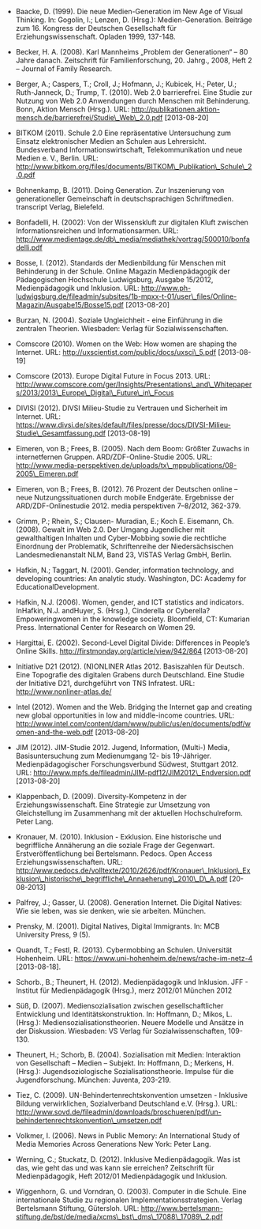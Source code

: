 <!-- filename: 99_Literatur.md -->
<!-- title: Literatur -->

- Baacke, D. (1999). Die neue Medien-Generation im New Age of Visual Thinking. In: Gogolin, I.; Lenzen, D. (Hrsg.): Medien-Generation. Beiträge zum 16. Kongress der Deutschen Gesellschaft für Erziehungswissenschaft. Opladen 1999, 137-148.

- Becker, H. A. (2008). Karl Mannheims „Problem der Generationen“ – 80 Jahre danach. Zeitschrift für Familienforschung, 20. Jahrg., 2008, Heft 2 – Journal of Family Research.

- Berger, A.; Caspers, T.; Croll, J.; Hofmann, J.; Kubicek, H.; Peter, U.; Ruth-Janneck, D.; Trump, T. (2010). Web 2.0 barrierefrei. Eine Studie zur Nutzung von Web 2.0 Anwendungen durch Menschen mit Behinderung. Bonn, Aktion Mensch (Hrsg.). URL: http://publikationen.aktion-mensch.de/barrierefrei/Studie\_Web\_2.0.pdf \[2013-08-20]

- BITKOM (2011). Schule 2.0 Eine repräsentative Untersuchung zum Einsatz elektronischer Medien an Schulen aus Lehrersicht. Bundesverband Informationswirtschaft, Telekommunikation und neue Medien e. V., Berlin. URL: http://www.bitkom.org/files/documents/BITKOM\_Publikation\_Schule\_2.0.pdf

- Bohnenkamp, B. (2011). Doing Generation. Zur Inszenierung von generationeller Gemeinschaft in deutschsprachigen Schriftmedien. transcript Verlag, Bielefeld.

- Bonfadelli, H. (2002): Von der Wissenskluft zur digitalen Kluft zwischen Informationsreichen und Informationsarmen. URL: http://www.medientage.de/db\_media/mediathek/vortrag/500010/bonfadelli.pdf

- Bosse, I. (2012). Standards der Medienbildung für Menschen mit Behinderung in der Schule. Online Magazin Medienpädagogik der Pädagogischen Hochschule Ludwigsburg, Ausgabe 15/2012, Medienpädagogik und Inklusion. URL: http://www.ph-ludwigsburg.de/fileadmin/subsites/1b-mpxx-t-01/user\_files/Online-Magazin/Ausgabe15/Bosse15.pdf \[2013-08-20]

- Burzan, N. (2004). Soziale Ungleichheit - eine Einführung in die zentralen Theorien. Wiesbaden: Verlag für Sozialwissenschaften.

- Comscore (2010). Women on the Web: How women are shaping the Internet. URL: http://uxscientist.com/public/docs/uxsci\_5.pdf \[2013-08-19]

- Comscore (2013). Europe Digital Future in Focus 2013. URL: http://www.comscore.com/ger/Insights/Presentations\_and\_Whitepapers/2013/2013\_Europe\_Digital\_Future\_in\_Focus

- DIVISI (2012). DIVSI Milieu-Studie zu Vertrauen und Sicherheit im Internet. URL: https://www.divsi.de/sites/default/files/presse/docs/DIVSI-Milieu-Studie\_Gesamtfassung.pdf \[2013-08-19]

- Eimeren, von B.; Frees, B. (2005). Nach dem Boom: Größter Zuwachs in internetfernen Gruppen. ARD/ZDF-Online-Studie 2005. URL: http://www.media-perspektiven.de/uploads/tx\_mppublications/08-2005\_Eimeren.pdf

- Eimeren, von B.; Frees, B. (2012). 76 Prozent der Deutschen online – neue Nutzungssituationen durch mobile Endgeräte. Ergebnisse der ARD/ZDF-Onlinestudie 2012. media perspektiven 7–8/2012, 362-379.

- Grimm, P.; Rhein, S.; Clausen- Muradian, E.; Koch E. Eisemann, Ch. (2008). Gewalt im Web 2.0. Der Umgang Jugendlicher mit gewalthaltigen Inhalten und Cyber-Mobbing sowie die rechtliche Einordnung der Problematik, Schriftenreihe der Niedersächsischen Landesmedienanstalt NLM, Band 23, VISTAS Verlag GmbH, Berlin.

- Hafkin, N.; Taggart, N. (2001). Gender, information technology, and developing countries: An analytic study. Washington, DC: Academy for EducationalDevelopment.

- Hafkin, N.J. (2006). Women, gender, and ICT statistics and indicators. InHafkin, N.J. andHuyer, S. (Hrsg.), Cinderella or Cyberella? Empoweringwomen in the knowledge society. Bloomfield, CT: Kumarian Press. International Center for Research on Women 29.

- Hargittai, E. (2002). Second-Level Digital Divide: Differences in People’s Online Skills. http://firstmonday.org/article/view/942/864 \[2013-08-20]

- Initiative D21 (2012). (N)ONLINER Atlas 2012. Basiszahlen für Deutsch. Eine Topografie des digitalen Grabens durch Deutschland. Eine Studie der Initiative D21, durchgeführt von TNS Infratest. URL: http://www.nonliner-atlas.de/

- Intel (2012). Women and the Web. Bridging the Internet gap and creating new global opportunities in low and middle-income countries. URL: http://www.intel.com/content/dam/www/public/us/en/documents/pdf/women-and-the-web.pdf \[2013-08-20]

- JIM (2012). JIM-Studie 2012. Jugend, Information, (Multi-) Media, Basisuntersuchung zum Medienumgang 12- bis 19-Jähriger. Medienpädagogischer Forschungsverbund Südwest, Stuttgart 2012. URL: http://www.mpfs.de/fileadmin/JIM-pdf12/JIM2012\_Endversion.pdf \[2013-08-20]

- Klappenbach, D. (2009). Diversity-Kompetenz in der Erziehungswissenschaft. Eine Strategie zur Umsetzung von Gleichstellung im Zusammenhang mit der aktuellen Hochschulreform. Peter Lang.

- Kronauer, M. (2010). Inklusion - Exklusion. Eine historische und begriffliche Annäherung an die soziale Frage der Gegenwart. Erstveröffentlichung bei Bertelsmann. Pedocs. Open Access Erziehungswissenschaften. URL: http://www.pedocs.de/volltexte/2010/2626/pdf/Kronauer\_Inklusion\_Exklusion\_historische\_begriffliche\_Annaeherung\_2010\_D\_A.pdf \[20-08-2013]

- Palfrey, J.; Gasser, U. (2008). Generation Internet. Die Digital Natives: Wie sie leben, was sie denken, wie sie arbeiten. München.

- Prensky, M. (2001). Digital Natives, Digital Immigrants. In: MCB University Press, 9 (5).

- Quandt, T.; Festl, R. (2013). Cybermobbing an Schulen. Universität Hohenheim. URL: https://www.uni-hohenheim.de/news/rache-im-netz-4 \[2013-08-18].

- Schorb., B.; Theunert, H. (2012). Medienpädagogik und Inklusion. JFF - Institut für Medienpädagogik (Hrsg.), merz 2012/01 München 2012

- Süß, D. (2007). Mediensozialisation zwischen gesellschaftlicher Entwicklung und Identitätskonstruktion. In: Hoffmann, D.; Mikos, L. (Hrsg.): Mediensozialisationstheorien. Neuere Modelle und Ansätze in der Diskussion. Wiesbaden: VS Verlag für Sozialwissenschaften, 109-130.

- Theunert, H.; Schorb, B. (2004). Sozialisation mit Medien: Interaktion von Gesellschaft – Medien – Subjekt. In: Hoffmann, D.; Merkens, H. (Hrsg.): Jugendsoziologische Sozialisationstheorie. Impulse für die Jugendforschung. München: Juventa, 203-219.

- Tiez, C. (2009). UN-Behindertenrechtskonvention umsetzen - Inklusive Bildung verwirklichen, Sozialverband Deutschland e.V. (Hrsg.). URL: http://www.sovd.de/fileadmin/downloads/broschueren/pdf/un-behindertenrechtskonvention\_umsetzen.pdf

- Volkmer, I. (2006). News in Public Memory: An International Study of Media Memories Across Generations New York: Peter Lang.

- Werning, C.; Stuckatz, D. (2012). Inklusive Medienpädagogik. Was ist das, wie geht das und was kann sie erreichen? Zeitschrift für Medienpädagogik, Heft 2012/01 Medienpädagogik und Inklusion.

- Wiggenhorn, G. und Vorndran, O. (2003). Computer in die Schule. Eine internationale Studie zu regionalen Implementationsstrategien. Verlag Bertelsmann Stiftung, Gütersloh. URL: http://www.bertelsmann-stiftung.de/bst/de/media/xcms\_bst\_dms\_17088\_17089\_2.pdf
